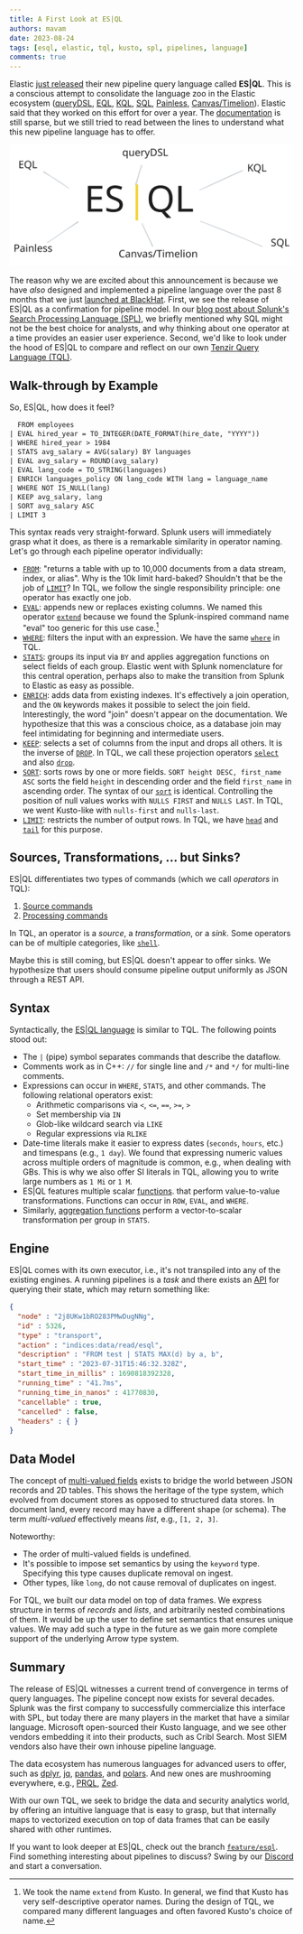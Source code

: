 ```yaml
---
title: A First Look at ES|QL
authors: mavam
date: 2023-08-24
tags: [esql, elastic, tql, kusto, spl, pipelines, language]
comments: true
---
```


Elastic [just released][esql-blog] their new pipeline query language called
**ES|QL**. This is a conscious attempt to consolidate the language zoo in the
Elastic ecosystem
([queryDSL](https://www.elastic.co/guide/en/elasticsearch/reference/current/query-dsl.html),
[EQL](https://www.elastic.co/guide/en/elasticsearch/reference/current/eql.html),
[KQL](https://www.elastic.co/guide/en/kibana/current/kuery-query.html),
[SQL](https://www.elastic.co/guide/en/elasticsearch/reference/current/xpack-sql.html),
[Painless](https://www.elastic.co/guide/en/elasticsearch/reference/current/modules-scripting-painless.html),
[Canvas/Timelion](https://www.elastic.co/guide/en/kibana/current/timelion.html)).
Elastic said that they worked on this effort for over a year. The
[documentation][esql-docs] is still sparse, but we still tried to read between
the lines to understand what this new pipeline language has to offer.

[esql-blog]: https://www.elastic.co/blog/elasticsearch-query-language-esql
[esql-docs]: https://esql-latest.docs-preview.app.elstc.co/guide/en/elasticsearch/reference/master/esql.html

![ESQL](esql.excalidraw.svg)

<!--truncate-->

The reason why we are excited about this announcement is because we have *also*
designed and implemented a pipeline language over the past 8 months that we just
[launched at BlackHat](/blog/introducing-tenzir-security-data-pipelines). First,
we see the release of ES|QL as a confirmation for pipeline model. In our [blog
post about Splunk's Search Processing Language
(SPL)](/blog/tenzir-for-splunk-users), we briefly mentioned why SQL might not be
the best choice for analysts, and why thinking about one operator at a time
provides an easier user experience. Second, we'd like to look under the hood of
ES|QL to compare and reflect on our own [Tenzir Query Language
(TQL)](/language).

## Walk-through by Example

So, ES|QL, how does it feel?

```
  FROM employees
| EVAL hired_year = TO_INTEGER(DATE_FORMAT(hire_date, "YYYY"))
| WHERE hired_year > 1984
| STATS avg_salary = AVG(salary) BY languages
| EVAL avg_salary = ROUND(avg_salary)
| EVAL lang_code = TO_STRING(languages)
| ENRICH languages_policy ON lang_code WITH lang = language_name
| WHERE NOT IS_NULL(lang)
| KEEP avg_salary, lang
| SORT avg_salary ASC
| LIMIT 3
```

This syntax reads very straight-forward. Splunk users will immediately grasp
what it does, as there is a remarkable similarity in operator naming. Let's go
through each pipeline operator individually:

- [`FROM`][esql-from]: "returns a table with up to 10,000 documents from a data
  stream, index, or alias". Why is the 10k limit hard-baked? Shouldn't that be
  the job of [`LIMIT`][esql-limit]? In TQL, we follow the single responsibility
  principle: one operator has exactly one job.
- [`EVAL`][esql-eval]: appends new or replaces existing columns. We named this
  operator [`extend`](/operators/transformations/extend) because we found the
  Splunk-inspired command name "eval" too generic for this use case.[^1]
- [`WHERE`][esql-where]: filters the input with an expression. We have the same
  [`where`](/operators/transformations/where) in TQL.
- [`STATS`][esql-stats]: groups its input via `BY` and applies aggregation
  functions on select fields of each group.  Elastic went with Splunk
  nomenclature for this central operation, perhaps also to make the transition
  from Splunk to Elastic as easy as possible.
- [`ENRICH`][esql-enrich]: adds data from existing indexes. It's effectively a
  join operation, and the `ON` keywords makes it possible to select the join
  field. Interestingly, the word "join" doesn't appear on the documentation. We
  hypothesize that this was a conscious choice, as a database join may feel
  intimidating for beginning and intermediate users.
- [`KEEP`][esql-keep]: selects a set of columns from the input and drops all
  others. It is the inverse of [`DROP`][esql-drop]. In TQL, we call these
  projection operators [`select`](/operators/transformations/select) and also
  [`drop`](/operators/transformations/drop).
- [`SORT`][esql-sort]:
  sorts rows by one or more fields. `SORT height DESC, first_name ASC` sorts the
  field `height` in descending order and the field `first_name` in ascending
  order. The syntax of our [`sort`](/operators/transformations/sort) is
  identical. Controlling the position of null values works with `NULLS FIRST`
  and `NULLS LAST`. In TQL, we went Kusto-like with `nulls-first` and
  `nulls-last`.
- [`LIMIT`][esql-limit]: restricts the number of output rows. In TQL, we have
  [`head`](/operators/transformations/head) and
  [`tail`](/operators/transformations/tail) for this purpose.

[esql-from]: https://esql-latest.docs-preview.app.elstc.co/guide/en/elasticsearch/reference/master/esql-from.html
[esql-eval]: https://esql-latest.docs-preview.app.elstc.co/guide/en/elasticsearch/reference/master/esql-eval.html
[esql-where]: https://esql-latest.docs-preview.app.elstc.co/guide/en/elasticsearch/reference/master/esql-where.html
[esql-stats]: https://esql-latest.docs-preview.app.elstc.co/guide/en/elasticsearch/reference/master/esql-stats-by.html
[esql-enrich]: https://esql-latest.docs-preview.app.elstc.co/guide/en/elasticsearch/reference/master/esql-enrich.html
[esql-keep]: https://esql-latest.docs-preview.app.elstc.co/guide/en/elasticsearch/reference/master/esql-keep.html
[esql-drop]: https://esql-latest.docs-preview.app.elstc.co/guide/en/elasticsearch/reference/master/esql-drop.html
[esql-sort]: https://esql-latest.docs-preview.app.elstc.co/guide/en/elasticsearch/reference/master/esql-sort.html
[esql-limit]: https://esql-latest.docs-preview.app.elstc.co/guide/en/elasticsearch/reference/master/esql-limit.html
[^1]: We took the name `extend` from Kusto. In general, we find that Kusto has
    very self-descriptive operator names. During the design of TQL, we compared
    many different languages and often favored Kusto's choice of name.

## Sources, Transformations, ... but Sinks?

ES|QL differentiates two types of commands (which we call *operators* in TQL):

1. [Source commands](https://esql-latest.docs-preview.app.elstc.co/guide/en/elasticsearch/reference/master/esql-source-commands.html)
2. [Processing commands](https://esql-latest.docs-preview.app.elstc.co/guide/en/elasticsearch/reference/master/esql-processing-commands.html)

In TQL, an operator is a *source*, a *transformation*, or a *sink*. Some
operators can be of multiple categories, like
[`shell`](/operators/sources/shell).

Maybe this is still coming, but ES|QL doesn't appear to offer sinks. We
hypothesize that users should consume pipeline output uniformly as JSON through
a REST API.

## Syntax

Syntactically, the [ES|QL language][esql-syntax] is similar to TQL. The
following points stood out:

[esql-syntax]: https://esql-latest.docs-preview.app.elstc.co/guide/en/elasticsearch/reference/master/esql-syntax.html

- The `|` (pipe) symbol separates commands that describe the dataflow.
- Comments work as in C++: `//` for single line and `/*` and `*/` for multi-line
  comments.
- Expressions can occur in `WHERE`, `STATS`, and other commands. The following
  relational operators exist:
  - Arithmetic comparisons via `<`, `<=`, `==`, `>=`, `>`
  - Set membership via `IN`
  - Glob-like wildcard search via `LIKE`
  - Regular expressions via `RLIKE`
- Date-time literals make it easier to express dates (`seconds`, `hours`, etc.)
  and timespans (e.g., `1 day`). We found that expressing numeric values across
  multiple orders of magnitude is common, e.g., when dealing with GBs. This is
  why we also offer SI literals in TQL, allowing you to write large numbers as
  `1 Mi` or `1 M`.
- ES|QL features multiple scalar [functions][esql-funcs].
  that perform value-to-value transformations. Functions can occur in `ROW`,
  `EVAL`, and `WHERE`.
- Similarly, [aggregation functions][esql-agg-funcs] perform a vector-to-scalar
  transformation per group in `STATS`.

[esql-funcs]: https://esql-latest.docs-preview.app.elstc.co/guide/en/elasticsearch/reference/master/esql-functions.html
[esql-agg-funcs]: https://esql-latest.docs-preview.app.elstc.co/guide/en/elasticsearch/reference/master/esql-agg-functions.html

## Engine

ES|QL comes with its own executor, i.e., it's not transpiled into any of the
existing engines. A running pipelines is a *task* and there exists an
[API][esql-api] for querying their state, which may return something like:

[esql-api]: https://esql-latest.docs-preview.app.elstc.co/guide/en/elasticsearch/reference/master/esql-task-management.html

```json
{
  "node" : "2j8UKw1bRO283PMwDugNNg",
  "id" : 5326,
  "type" : "transport",
  "action" : "indices:data/read/esql",
  "description" : "FROM test | STATS MAX(d) by a, b",
  "start_time" : "2023-07-31T15:46:32.328Z",
  "start_time_in_millis" : 1690818392328,
  "running_time" : "41.7ms",
  "running_time_in_nanos" : 41770830,
  "cancellable" : true,
  "cancelled" : false,
  "headers" : { }
}
```

## Data Model

The concept of [multi-valued fields][esql-mv-fields] exists to bridge the world
between JSON records and 2D tables. This shows the heritage of the type system,
which evolved from document stores as opposed to structured data stores. In
document land, every record may have a different shape (or schema). The term
*multi-valued* effectively means *list*, e.g., `[1, 2, 3]`.

[esql-mv-fields]: https://esql-latest.docs-preview.app.elstc.co/guide/en/elasticsearch/reference/master/esql-multivalued-fields.html

Noteworthy:

- The order of multi-valued fields is undefined.
- It's possible to impose set semantics by using the `keyword` type. Specifying
  this type causes duplicate removal on ingest.
- Other types, like `long`, do not cause removal of duplicates on ingest.

For TQL, we built our data model on top of data frames. We express structure in
terms of *records* and *lists*, and arbitrarily nested combinations of them. It
would be up the user to define set semantics that ensures unique values. We may
add such a type in the future as we gain more complete support of the underlying
Arrow type system.

## Summary

The release of ES|QL witnesses a current trend of convergence in terms of query
languages. The pipeline concept now exists for several decades. Splunk was the
first company to successfully commercialize this interface with SPL, but today
there are many players in the market that have a similar language. Microsoft
open-sourced their Kusto language, and we see other vendors embedding it into
their products, such as Cribl Search. Most SIEM vendors also have their own
inhouse pipeline language.

The data ecosystem has numerous languages for advanced users to offer, such as
[dplyr](https://dplyr.tidyverse.org/), [jq](https://stedolan.github.io/jq/),
[pandas](https://pandas.pydata.org/), and [polars](https://www.pola.rs/). And
new ones are mushrooming everywhere, e.g., [PRQL](https://prql-lang.org/),
[Zed](https://zed.brimdata.io/).

With our own TQL, we seek to bridge the data and security analytics world, by
offering an intuitive language that is easy to grasp, but that internally maps
to vectorized execution on top of data frames that can be easily shared with other
runtimes.

If you want to look deeper at ES|QL, check out the branch
[`feature/esql`][esql-branch]. Find something interesting about pipelines to
discuss? Swing by our [Discord](/discord) and start a conversation.

[esql-branch]: https://github.com/elastic/elasticsearch/tree/feature/esql/x-pack/plugin/esql

